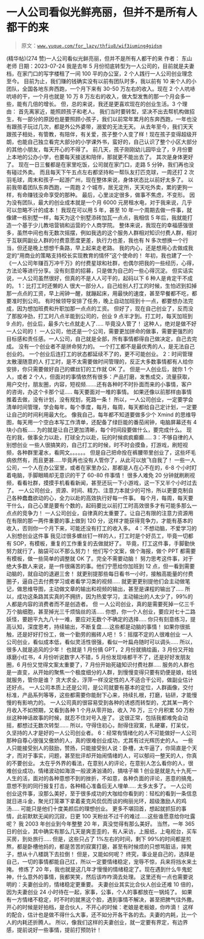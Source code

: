 # 一人公司看似光鲜亮丽，但并不是所有人都干的来

> 原文：[`www.yuque.com/for_lazy/thfiu8/wif3iuming4gidsm`](https://www.yuque.com/for_lazy/thfiu8/wif3iuming4gidsm)

<ne-h2 id="012ea3c5" data-lake-id="012ea3c5"><ne-heading-ext><ne-heading-anchor></ne-heading-anchor><ne-heading-fold></ne-heading-fold></ne-heading-ext><ne-heading-content><ne-text id="u12b9afca">(精华帖)(274 赞)一人公司看似光鲜亮丽，但并不是所有人都干的来</ne-text></ne-heading-content></ne-h2> <ne-p id="u66a0cb22" data-lake-id="u66a0cb22"><ne-text id="ua4cf0162">作者： 东山老师</ne-text></ne-p> <ne-p id="uda47ff60" data-lake-id="uda47ff60"><ne-text id="u5ee4a8cb">日期：2023-07-24</ne-text></ne-p> <ne-p id="ueef75877" data-lake-id="ueef75877"><ne-text id="ua28d6f25">我是去年 5 月份彻底转型为一人公司的，目前就是夫妻档，在家门口的写字楼租了一间 100 平的办公室，2 个人践行一人公司创业理念至今。</ne-text></ne-p> <ne-p id="ub9883544" data-lake-id="ub9883544"><ne-text id="u2dbfc357">目前为止，我们赚的钱确实没有以前有团队时多，我以前有 10 来个人的小团队，全国各地东奔西跑，一个月下来有 30-50 万左右的收入。现在 2 个人吭哧吭哧的干，一个月也就是 10 万 8 万左右的收入，做大型发售的那一个月会多一些，能有几倍的增长。</ne-text></ne-p> <ne-p id="u9e0a515e" data-lake-id="u9e0a515e"><ne-text id="u316e1574">但，总的来说，我还是更喜欢现在的创业生活。3 个理由：</ne-text></ne-p> <ne-p id="ue35bdeae" data-lake-id="ue35bdeae"><ne-text id="u26a2284c">首先离家近，能照顾孩子和老人。</ne-text></ne-p> <ne-p id="u83ec4035" data-lake-id="u83ec4035"><ne-text id="uf378cd38">我们当时要转型，坚决不出去帮机构做招生，有一部分的原因也是要照顾小孩子，我们以前常年累月的东奔西跑，一年也没有跟孩子玩过几次，都是外公外婆带，溺爱的无法无天。</ne-text></ne-p> <ne-p id="u5b7e52ff" data-lake-id="u5b7e52ff"><ne-text id="uf608f807">从去年至今，我们天天跟孩子相处，有管教，有陪伴，有关爱，孩子整个人变了样！现在孩子变得超级开朗，也能自己独立看完大部分的小学课外书，蛮好的，自己认识了整个小区大部分的其他小朋友，每天开心的不得了。</ne-text></ne-p> <ne-p id="ucb5efb7f" data-lake-id="ucb5efb7f"><ne-text id="ub575eb3c">前几天，孩子刚刚幼儿园毕业了，9 月份要上本地的公办小学，也要每天接送和陪伴，那就更不能出去了。</ne-text></ne-p> <ne-p id="u7fa9a3b6" data-lake-id="u7fa9a3b6"><ne-text id="u4b7e002a">其次是身体更好了。</ne-text></ne-p> <ne-p id="u1ef5ac69" data-lake-id="u1ef5ac69"><ne-text id="u83da4d55">现在一日三餐都是在家里吃饭，公司就在家门口，走路 5 分钟，我们再也没有碰过外卖。</ne-text></ne-p> <ne-p id="u7bd92273" data-lake-id="u7bd92273"><ne-text id="u523bbe3a">而且每天下午五点左右都坚持和一帮队友打匹克球，一周还打 2 次羽毛球，周末和孩子一起游广州，现在整体来说，身体状态比以前好太多了。</ne-text></ne-p> <ne-p id="uc750cbb5" data-lake-id="uc750cbb5"><ne-text id="u428d4ee9">以前我带着团队东奔西跑，一周跑 2 个城市，居无定所，天天吃外卖，累的更狗一样，有命赚钱没命享受的那种。</ne-text></ne-p> <ne-p id="uf2e7a52c" data-lake-id="uf2e7a52c"><ne-text id="u9beb4056">最后，心里淡定很多，做事不焦虑，不变形。</ne-text></ne-p> <ne-p id="u2988f147" data-lake-id="u2988f147"><ne-text id="u51f6945f">因为没有团队，最大的创业成本就是一个月 6000 元房租水电，对于我来说，几乎可以忽略不计的成本！</ne-text></ne-p> <ne-p id="ua5c5f9d6" data-lake-id="ua5c5f9d6"><ne-text id="u9a95c977">我现在可以用 5 年，甚至 10 年一个周期去做一件事，就像建一栋别墅一样，每天为这个别墅添砖加瓦一点点，我相信 5 年后，我就能打造一个基于少儿教培营销和运营的个人商学院。</ne-text></ne-p> <ne-p id="u22c832ae" data-lake-id="u22c832ae"><ne-text id="u782cdc9b">整体来说，我现在的幸福感强很多，虽然中间也有无数次摇摆，例如我选的这个服务人群相对知识付费人群，相对于互联网副业人群的付费意愿度更差，执行力也差，我也有 N 多次想换一个行当，但还是晚上想想千条路，早上起来走老路。</ne-text></ne-p> <ne-p id="ud65be8ad" data-lake-id="ud65be8ad"><ne-text id="u4812e5dd">我的内心，还是想用心去做成我定的“用商业的策略支持校长实现教育的情怀”这个使命的！</ne-text></ne-p> <ne-p id="ua80d1941" data-lake-id="ua80d1941"><ne-text id="udcb9355c">年初，我也建了一个《一人公司年赚百万冲千万》的付费星球和社群，也偶尔把我的一些经历，心得，方法论等进行分享。没有刻意的招募，只是做为自己的一些心得沉淀。</ne-text></ne-p> <ne-p id="u8cbfff5c" data-lake-id="u8cbfff5c"><ne-text id="u6c380cea">但实话实说，一人公司虽然很好，但真的不是人人可干的，起码以下 6 种人是肯定干不成的。</ne-text></ne-p> <ne-p id="u84a19557" data-lake-id="u84a19557"><ne-text id="u37cebeea" ne-bold="true">1：比打工时还懒的人</ne-text></ne-p> <ne-p id="uc8d03382" data-lake-id="uc8d03382"><ne-text id="ufc6f9fe2">很大一部分人，自己给别人打工的时候，生怕迟到扣掉那一点点的工资，早上闹钟一醒，就蹦起床，用最快的速度，甚至早餐都不吃，都要准时到公司。</ne-text></ne-p> <ne-p id="u4c4738b6" data-lake-id="u4c4738b6"><ne-text id="u2663b6eb">有时候领导安排了任务，晚上自动加班到十一点，都要想办法完成，因为想加班费和升职加那一点点的工资。</ne-text></ne-p> <ne-p id="uaa548cb0" data-lake-id="uaa548cb0"><ne-text id="ubf121eef">但好了，现在自己创业了，反而没了那股冲劲，打工时八点半能到公司的，创业 9 点半才到。打工时，每天加班到 9 点的，创业后，最多六七点就走人了.....</ne-text></ne-p> <ne-p id="ucfbf022e" data-lake-id="ucfbf022e"><ne-text id="ucc176149">毕竟没人管了！</ne-text></ne-p> <ne-p id="u4cf590d9" data-lake-id="u4cf590d9"><ne-text id="ua7e4d462">这种人，绝对是做不好一人公司的！</ne-text></ne-p> <ne-p id="u383f5546" data-lake-id="u383f5546"><ne-text id="uf6d94cdf">一人公司，他还是一个公司，需要更加拼命的做事，需要更强烈的目标感和责任感。一人公司，自己就是全部，所有事情都得自己做决定，自己去完成。</ne-text></ne-p> <ne-p id="udaca977e" data-lake-id="udaca977e"><ne-text id="u6de8cd01">没有一个创业者不是拼命努力的。</ne-text></ne-p> <ne-p id="ubc64c908" data-lake-id="ubc64c908"><ne-text id="u74e3da57">一个打工都不是最优秀的人，是无法自己创业的。</ne-text></ne-p> <ne-p id="u83c6234a" data-lake-id="u83c6234a"><ne-text id="udaa6e021">一个创业后连打工的状态都延续不了的，更不可能创业。</ne-text></ne-p> <ne-p id="uee85a355" data-lake-id="uee85a355"><ne-text id="ue86d1ae9" ne-bold="true">2：时间管理太散漫随意的人</ne-text></ne-p> <ne-p id="ue4931ef8" data-lake-id="ue4931ef8"><ne-text id="u6da5ffd7">打工时，是不太需要做时间管理的，反正大多数事情都有人给你安排，你只需要做好自己的螺丝钉的工作就 OK 了。</ne-text></ne-p> <ne-p id="u2c349884" data-lake-id="u2c349884"><ne-text id="u1573de62">但是一人创业后，就你 1 个人，或者 2 个人，但面对的事情依然有很多：产品打磨，发售成交，流量获取，用户交付，朋友圈，内容，短视频.......还有各种时不时扑面而来的小事情，客户的咨询，办这个卡那个证.....</ne-text></ne-p> <ne-p id="ud0bf1c67" data-lake-id="ud0bf1c67"><ne-text id="u2c2bdc9c">每天要面对一堆的事情。</ne-text></ne-p> <ne-p id="u8503103e" data-lake-id="u8503103e"><ne-text id="u7d8de24b">如果还像以前那样由事情推着去做，没有计划，没有规划，死路一条！</ne-text></ne-p> <ne-p id="u3e5ceb31" data-lake-id="u3e5ceb31"><ne-text id="u4bf7edf3">所以，一人公司创业，一定要学会清单时间管理，学会每年，每个季度，每月，每周，每天都给自己定计划，一定要让自己的时间利用最大化。</ne-text></ne-p> <ne-p id="u61291557" data-lake-id="u61291557"><ne-text id="uaad1a8cd">像我自己，每年都不知道要做多少个 Xmind 的思维导图，每天用一个空白本写工作清单，还配备了绿巨能的番茄闹钟，电脑屏幕还有 4 块小白板.....</ne-text></ne-p> <ne-p id="u1dd84ec3" data-lake-id="u1dd84ec3"><ne-text id="ud3d24761">为的就是让自己更加清晰，每个时间段要做什么，要完成什么。</ne-text></ne-p> <ne-p id="u46cececc" data-lake-id="u46cececc"><ne-text id="ued569b22">现在的我，做事全力以赴，打球全力以赴，玩的时候疯疯癫癫.....</ne-text></ne-p> <ne-p id="ucc489aab" data-lake-id="ucc489aab"><ne-text id="u7fd3d8ce" ne-bold="true">3：不够自律的人别想创业</ne-text></ne-p> <ne-p id="ua67a86e8" data-lake-id="ua67a86e8"><ne-text id="u51d47bfe">一些人很搞笑的，自己打工的时候，时不时会摸鱼，打游戏，刷短视频，各种群里灌水，看网文。。。。。。</ne-text></ne-p> <ne-p id="ue6288615" data-lake-id="ue6288615"><ne-text id="ub7a9b3f4">但是自己把命拴在裤腰带里创业了，这些坏毛病依然有，而且更甚.....毕竟再也没有人管你了，从此可以放飞自我了！</ne-text></ne-p> <ne-p id="u1390ec61" data-lake-id="u1390ec61"><ne-text id="u9dad84e9">一些一人公司，一个人在办公室里，或者在家里办公，那都是人在心不在的，6-8 个小时盯着电脑，手脚眼睛却无意识的干了 60-80 件事情！</ne-text></ne-p> <ne-p id="u54042c17" data-lake-id="u54042c17"><ne-text id="u3bf997c1">很多人难免 20 分钟就刷刷视频，看看社群，摸摸手机看看新闻，甚至还玩一下小游戏，这一下又半个小时过去了。</ne-text></ne-p> <ne-p id="udd6965d5" data-lake-id="udd6965d5"><ne-text id="u4aa0ab75">一人公司创业，资源、时间、精力、注意力本就少的可怜，所以更要克制自己各种蠢蠢欲动的心，全力以赴的高效执行好每一件事。</ne-text></ne-p> <ne-p id="ueb3096ef" data-lake-id="ueb3096ef"><ne-text id="u90d545ae">每个月，每周，每天要干什么，自己心里是要有个数的，起码要比以前打工时高效很多才有可能多那么一点点的竞争力！</ne-text></ne-p> <ne-p id="ud518d38b" data-lake-id="ud518d38b"><ne-text id="uf4b0e54b">一人公司创业，自律真的太重要了。让自己有限的注意力资源用在有限的那一两件重要的事上做到 120 分，这样才能获得竞争力，才能有基本的收入，否则你一个月下来，可能还没有打工的收入多。</ne-text></ne-p> <ne-p id="u40d772d6" data-lake-id="u40d772d6"><ne-text id="u525a05bd" ne-bold="true">4：不想动脑，不爱学习的人别想创业这件事</ne-text></ne-p> <ne-p id="u8f69b4a2" data-lake-id="u8f69b4a2"><ne-text id="u18037360">我见过很多螺丝钉一样的人，打工时是个好员工，毕竟一切都有 SOP，有模板，重复的工作重复的去做就好了。</ne-text></ne-p> <ne-p id="ucd389cc5" data-lake-id="ucd389cc5"><ne-text id="u59557d4e">毕竟，打工这件事，手脚勤快努力就行了，脑袋可以不那么努力！</ne-text></ne-p> <ne-p id="u7bbe81fb" data-lake-id="u7bbe81fb"><ne-text id="u86feee7c">他们写个文案，做个海报，做个 PPT 都需要有模板，做一些简单的调整就 OK 了。完全不需要动脑！</ne-text></ne-p> <ne-p id="u2a15f14e" data-lake-id="u2a15f14e"><ne-text id="u1a56e5fa">努力思考这件事，对于绝大多数人来说，是一件很痛苦的事。他们宁愿给你加班到 12 点，但一看到需要动脑的，就自动的退避三舍！</ne-text></ne-p> <ne-p id="u55bc9de1" data-lake-id="u55bc9de1"><ne-text id="u3bee067f">就更别提那些每日看书一小时，接触高能量的付费圈子，逼自己去付费学习或者看学习类的视频.....</ne-text></ne-p> <ne-p id="ub7054cc4" data-lake-id="ub7054cc4"><ne-text id="u6ad06b6f">就更更更别提他们会主动做笔记，做思维导图，主动做文章的输出和视频的输出，甚至是课程的输出了.....</ne-text></ne-p> <ne-p id="u4a8e34cd" data-lake-id="u4a8e34cd"><ne-text id="u5fd5fd7b">所以，成功这条路其实真的不拥挤，因为热爱学习，主动输出的人太少了，99%的人都是内容的消费者而不是创造者。</ne-text></ne-p> <ne-p id="ucb5f2404" data-lake-id="ucb5f2404"><ne-text id="uec3816bf">但 一人公司创业，真的是需要死掉一亿三千万个脑细胞，甚至掉光三千烦恼丝的活.....</ne-text></ne-p> <ne-p id="ua1049ece" data-lake-id="ua1049ece"><ne-text id="u16ff5540">你想，你一个人创业，要应对七十二路妖怪，要趟平九九八十一难，要应对无数个不确定的选择.....</ne-text></ne-p> <ne-p id="uf6e07d30" data-lake-id="uf6e07d30"><ne-text id="udc16dc57">你只有刻意练习，提高认知，深度思考，持续输出，不断复盘.....这些都是动脑的事情！</ne-text></ne-p> <ne-p id="u00028594" data-lake-id="u00028594"><ne-text id="udeafbf72">如果你很抵触，还是好好打份工，做一个勤劳的搬砖人吧！</ne-text></ne-p> <ne-p id="u608ae3f6" data-lake-id="u608ae3f6"><ne-text id="udd4f47a1" ne-bold="true">5：摇摆不定的人很难创业</ne-text></ne-p> <ne-p id="u096e60ea" data-lake-id="u096e60ea"><ne-text id="u4b0fade5">一人公司创业，看似成本低，看似灵活性很强，看似一叶扁舟随时可以调头.....</ne-text></ne-p> <ne-p id="u8df823d6" data-lake-id="u8df823d6"><ne-text id="ua3fee77e">所以，很多人就是追风的少年！</ne-text></ne-p> <ne-p id="u8650ea44" data-lake-id="u8650ea44"><ne-text id="uf3a2c8b5">也就是 1 月份搞 GPT，2 月份就搞绘画，3 月份又开始琢磨小红书，4 月份听说数字人不错，5 月份发现啥都干不了，还是好好发朋友圈，6 月份又觉得文案太重要了，7 月份开始死磕知识付费社群.....</ne-text></ne-p> <ne-p id="u0e23a0eb" data-lake-id="u0e23a0eb"><ne-text id="ua682387c">服务的人群也是一直变，从开始的聚焦一个极度细分的人群，到慢慢变得只要有奶便是娘，给钱就服务，管你是谁？</ne-text></ne-p> <ne-p id="u602c5609" data-lake-id="u602c5609"><ne-text id="uba9e9abf">贪大求全，浮萍一样没定性的人不适合干公司，做副业估计还好点。</ne-text></ne-p> <ne-p id="u90dae027" data-lake-id="u90dae027"><ne-text id="u09cec57a">一人公司本质上还是公司，是公司就要有基本的定位，人群画像，交付标准，产品系列等等，这些都需要你能耐下心来，持续扎根，打磨，钻研，才能慢慢的有影响力的。</ne-text></ne-p> <ne-p id="ud35afdf0" data-lake-id="ud35afdf0"><ne-text id="ue9500dcb">一人公司真的很容易受到各种的诱惑而转型的，尤其某一两个月收入不如预期，又看到各种 1 个月从零开始，收入 76 万，三个月积累 50 万粉丝这种神话故事的时候，就忍不住对号入座了。</ne-text></ne-p> <ne-p id="u4ecf1a20" data-lake-id="u4ecf1a20"><ne-text id="u62022054">这很正常，包括我都难免会动摇，都想过无数次转型......</ne-text></ne-p> <ne-p id="u8f73642d" data-lake-id="u8f73642d"><ne-text id="ue2cdf812">所以，守得住初心，耐得住寂寞，扎硬寨，打呆仗，久坚持的人才是好的一人公司创业者。</ne-text></ne-p> <ne-p id="ue07d7ca8" data-lake-id="ue07d7ca8"><ne-text id="u34b287f2" ne-bold="true">6：经常有情绪化的人不可能做好一人公司</ne-text></ne-p> <ne-p id="u4677bc59" data-lake-id="u4677bc59"><ne-text id="u6a3862d6">那种自尊心很强又傲娇的人，真的很难创业成功，尤其有过光辉历史的人。</ne-text></ne-p> <ne-p id="ue67516ac" data-lake-id="ue67516ac"><ne-text id="u4a7a2fe1">一些人只能接受别人的鼓励，赞扬，只能接受别人说：卧槽，太牛逼了，你简直是个天才，而对于事实，问题，甚至批评却开始闹情绪的人，可以郁闷一整天的人，你真的不要创业。</ne-text></ne-p> <ne-p id="u7a7491ee" data-lake-id="u7a7491ee"><ne-text id="u391f69bd">太在乎外界的看法，在意别人的评论，在意别人怎么看你的人，很难创业成功，情绪波动如海浪一般波涛汹涌的，搞啥子嘛 1</ne-text></ne-p> <ne-p id="ubb57f766" data-lake-id="ubb57f766"><ne-text id="u47ed5c44">创业是就是九十九死一人生的活，面对的各种意想不到的挫折，不如意，各种负面的评论，恶意的搞鬼，意想不到的同行报复打击，各种精心准备后无人埋单.....</ne-text></ne-p> <ne-p id="u733c9e48" data-lake-id="u733c9e48"><ne-text id="u35920ccb">太多太多了。</ne-text></ne-p> <ne-p id="ua413be8d" data-lake-id="ua413be8d"><ne-text id="u5074f86a">一人公司创业这件事，没那么美好，至于很多成功的大咖给你看到的：轻松的看到一条信息就日进斗金，聚光灯笼罩下拿着麦克风侃侃而谈的绚丽光环，超级激励人的鸡汤.....</ne-text></ne-p> <ne-p id="uf5c2225a" data-lake-id="uf5c2225a"><ne-text id="ue5fa0596">可能只是他们十度美颜后的理想创业。</ne-text></ne-p> <ne-p id="udffb7a8f" data-lake-id="udffb7a8f"><ne-text id="ue90185fc">更多不堪回首，想起就抓狂的事情，此前默默无闻的沉寂，日更 100 天粉丝不过千的难过.....这些谁愿意给你吐露呢？</ne-text></ne-p> <ne-p id="ua63af3c6" data-lake-id="ua63af3c6"><ne-text id="u24fb81a5">我 2003 年创业到今年整整 20 年，真没觉得有那么美好。</ne-text></ne-p> <ne-p id="u6ab81d54" data-lake-id="u6ab81d54"><ne-text id="ufa90307d">当然，一年 365 日的创业，其中确实有那么几天是爽歪歪的，有人采访，上报纸，上电视台，买车买房，到处旅行.....</ne-text></ne-p> <ne-p id="uc4698c2e" data-lake-id="uc4698c2e"><ne-text id="u753e0e50">但是，这些只占了 1%左右的时间，剩下 99%的时间都是煎熬，都是卧槽他妈的，都是苦苦的寂寞打磨，甚至有时候烦的只想骂脏话，摔凳子，想从十八楼跳下去拉倒！</ne-text></ne-p> <ne-p id="u7e068b9a" data-lake-id="u7e068b9a"><ne-text id="uca485dab">但是，又能如何呢？</ne-text></ne-p> <ne-p id="u2e0ed937" data-lake-id="u2e0ed937"><ne-text id="u432f8fd7">终究，事业是自己的，选择是自己，一切的事情都能自己扛，所以一定要情绪稳定，宠辱不惊，兵来将挡水来土掩。</ne-text></ne-p> <ne-p id="ud8236aea" data-lake-id="ud8236aea"><ne-text id="ud49dcf21">修炼了 20 年，我也就是这几年才慢慢的情绪稳定了。现在遇到什么牛鬼蛇神，什么意外的事情，我都笑笑，然后该咋咋滴去处理。</ne-text></ne-p> <ne-p id="u7f46d88d" data-lake-id="u7f46d88d"><ne-text id="u21bacad1">这里还有一点也需要说明的：夫妻创业的，情绪稳定更重要。</ne-text></ne-p> <ne-p id="u0a623554" data-lake-id="u0a623554"><ne-text id="uf3a9c168">夫妻创业其实比合伙人创业还难 10 倍的，因为夫妻创业 24 小时待在一起，家事，公事，个人的事都放在一锅炖了。</ne-text></ne-p> <ne-p id="ude0ab69e" data-lake-id="ude0ab69e"><ne-text id="u2da213fd">如果有一方情绪不稳定，时不时的就黑这个脸，遇到事情不解决，甚至把脾气往外撒。开心的时候是好拍档，是合伙人，不开心的时候：老娘是老板娘，你咋滴！</ne-text></ne-p> <ne-p id="uce496586" data-lake-id="uce496586"><ne-text id="ub29fa843">这样的配合，估计也是做不得什么大事，还不如分开各干各的去。夫妻的内耗，比一个人的内耗还折腾人。</ne-text></ne-p> <ne-p id="uad80c542" data-lake-id="uad80c542"><ne-text id="ubf2f83e4">所以，像我们这样的夫妻创业，就一定要有界定，有边界感，提前说好一些事情，提前打预防针！</ne-text></ne-p>